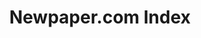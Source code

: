 ---
contributors: Bitsy Perlman
cost: None
description: Index of newspaper.com articles
last_edit: Thu, 02 Dec 2021 13:36:58 GMT
location: https://elisabethperlman.net/code.html
maintained_by: Bitsy Perlman
record_creation_timestamp: 08/12/2021, 15:45:21
shortname: newspaper_com
title: Newpaper.com Index
uuid: fddedcfc-9f4e-47c6-bc82-3e04bb3c4262
---